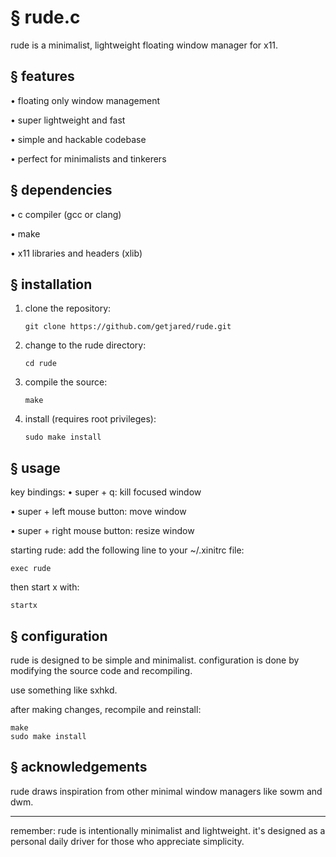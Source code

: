 # § rude.c

rude is a minimalist, lightweight floating window manager for x11.

## § features

• floating only window management

• super lightweight and fast

• simple and hackable codebase

• perfect for minimalists and tinkerers

## § dependencies

• c compiler (gcc or clang)

• make

• x11 libraries and headers (xlib)

## § installation

1. clone the repository:
   ```
   git clone https://github.com/getjared/rude.git
   ```
2. change to the rude directory:
   ```
   cd rude
   ```
3. compile the source:
   ```
   make
   ```
4. install (requires root privileges):
   ```
   sudo make install
   ```

## § usage

key bindings:
• super + q: kill focused window

• super + left mouse button: move window

• super + right mouse button: resize window

starting rude:
add the following line to your ~/.xinitrc file:
```
exec rude
```
then start x with:
```
startx
```

## § configuration

rude is designed to be simple and minimalist. configuration is done by modifying the source code and recompiling.

use something like sxhkd.


after making changes, recompile and reinstall:
```
make
sudo make install
```

## § acknowledgements

rude draws inspiration from other minimal window managers like sowm and dwm.

---

remember: rude is intentionally minimalist and lightweight. it's designed as a personal daily driver for those who appreciate simplicity.
